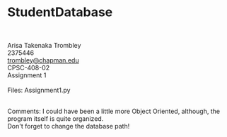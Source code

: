 # StudentDatabase
<br>

Arisa Takenaka Trombley
<br> 
2375446
<br> 
trombley@chapman.edu
<br> 
CPSC-408-02
<br> 
Assignment 1
<br> 
<br> 
Files: 
Assignment1.py

<br>
Comments: I could have been a little more Object Oriented, although, the program itself is quite organized.
<br>
Don't forget to change the database path!
